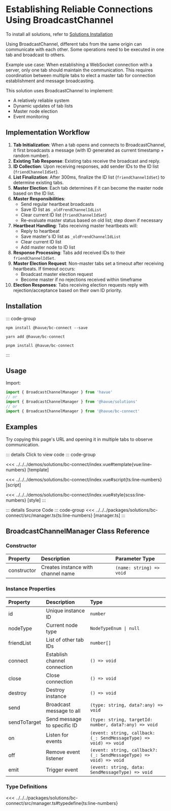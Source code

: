 # Establishing Reliable Connections Using BroadcastChannel

To install all solutions, refer to [Solutions Installation](./index.md)

Using BroadcastChannel, different tabs from the same origin can communicate with each other. Some operations need to be executed in one tab and broadcast to others.

Example use case:
When establishing a WebSocket connection with a server, only one tab should maintain the communication. This requires coordination between multiple tabs to elect a master tab for connection establishment and message broadcasting.

This solution uses BroadcastChannel to implement:

- A relatively reliable system
- Dynamic updates of tab lists
- Master node election
- Event monitoring

## Implementation Workflow

1. ​**Tab Initialization**: When a tab opens and connects to BroadcastChannel, it first broadcasts a message (with ID generated as current timestamp + random number).
2. ​**Existing Tab Response**: Existing tabs receive the broadcast and reply.
3. ​**ID Collection**: Upon receiving responses, add sender IDs to the ID list (`friendChannelIdSet`).
4. ​**List Finalization**: After 300ms, finalize the ID list (`friendChannelIdSet`) to determine existing tabs.
5. ​**Master Election**: Each tab determines if it can become the master node based on the ID list.
6. ​**Master Responsibilities**:
   - Send regular heartbeat broadcasts
   - Save ID list as `_oldFrendChannelIdList`
   - Clear current ID list (`friendChannelIdSet`)
   - Re-evaluate master status based on old list; step down if necessary
7. ​**Heartbeat Handling**: Tabs receiving master heartbeats will:
   - Reply to heartbeat
   - Save master's ID list as `_oldFrendChannelIdList`
   - Clear current ID list
   - Add master node to ID list
8. ​**Response Processing**: Tabs add received IDs to their `friendChannelIdSet`.
9. ​**Master Election Request**: Non-master tabs set a timeout after receiving heartbeats. If timeout occurs:
   - Broadcast master election request
   - Become master if no rejections received within timeframe
10. ​**Election Responses**: Tabs receiving election requests reply with rejection/acceptance based on their own ID priority.

## Installation

::: code-group

```shell [npm]
npm install @havue/bc-connect --save
```

```shell [yarn]
yarn add @havue/bc-connect
```

```shell [pnpm]
pnpm install @havue/bc-connect
```

:::

## Usage

Import:

```ts
import { BroadcastChannelManager } from 'havue'
// or
import { BroadcastChannelManager } from '@havue/solutions'
// or
import { BroadcastChannelManager } from '@havue/bc-connect'
```

## Examples

Try copying this page's URL and opening it in multiple tabs to observe communication.

<script setup lang="ts">
import Demo from '@/solutions/bc-connect/index.vue'
</script>

<Demo></Demo>

::: details Click to view code
::: code-group

<<< ../../../demos/solutions/bc-connect/index.vue#template{vue:line-numbers} [template]

<<< ../../../demos/solutions/bc-connect/index.vue#script{ts:line-numbers} [script]

<<< ../../../demos/solutions/bc-connect/index.vue#style{scss:line-numbers} [style]
:::

::: details Source Code
::: code-group
<<< ../../../packages/solutions/bc-connect/src/manager.ts{ts:line-numbers} [manager.ts]
:::

## BroadcastChannelManager Class Reference

### Constructor

|   Property     |        Description          |            Parameter Type                |
| :-------  | :------------------ | :-------------------------------   |
| constructor  | Creates instance with channel name    | `(name: string) => void`              |

### Instance Properties

|   Property     |        Description          |            Type             |
| :-------  | :------------------ | :-------------------------------   |
| id        | Unique instance ID                | `number`                         |
| nodeType  | Current node type           | `NodeTypeEnum \| null`           |
| friendList  | List of other tab IDs    | `number[]`           |
| connect   | Establish channel connection    | `() => void`                   |
| close     | Close connection    | `() => void`                |
| destroy   | Destroy instance              | `() => void`                      |
| send      | Broadcast message to all    | `(type: string, data?:any) => void`        |
| sendToTarget  | Send message to specific ID    | `(type: string, targetId: number, data?:any) => void`        |
| on        | Listen for events        | `(event: string, callback: (_: SendMessageType) => void) => void`        |
| off       | Remove event listener    | `(event: string, callback?: (_: SendMessageType) => void) => void`        |
| emit      | Trigger event          | `(event: string, data: SendMessageType) => void`        |

### Type Definitions

<<< ../../../packages/solutions/bc-connect/src/manager.ts#typedefine{ts:line-numbers}
